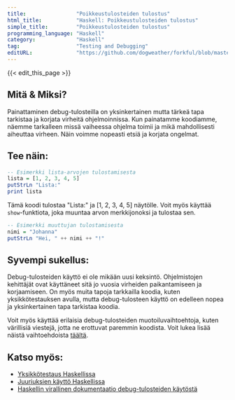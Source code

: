 ```yaml
---
title:                "Poikkeustulosteiden tulostus"
html_title:           "Haskell: Poikkeustulosteiden tulostus"
simple_title:         "Poikkeustulosteiden tulostus"
programming_language: "Haskell"
category:             "Haskell"
tag:                  "Testing and Debugging"
editURL:              "https://github.com/dogweather/forkful/blob/master/content/fi/haskell/printing-debug-output.md"
---
```


{{< edit_this_page >}}

## Mitä & Miksi?

Painattaminen debug-tulosteilla on yksinkertainen mutta tärkeä tapa tarkistaa ja korjata virheitä ohjelmoinnissa. Kun painatamme koodiamme, näemme tarkalleen missä vaiheessa ohjelma toimii ja mikä mahdollisesti aiheuttaa virheen. Näin voimme nopeasti etsiä ja korjata ongelmat.

## Tee näin:

```Haskell
-- Esimerkki lista-arvojen tulostamisesta
lista = [1, 2, 3, 4, 5]
putStrLn "Lista:"
print lista
```

Tämä koodi tulostaa "Lista:" ja [1, 2, 3, 4, 5] näytölle. Voit myös käyttää ```show```-funktiota, joka muuntaa arvon merkkijonoksi ja tulostaa sen.

```Haskell
-- Esimerkki muuttujan tulostamisesta
nimi = "Johanna"
putStrLn "Hei, " ++ nimi ++ "!"
```

## Syvempi sukellus:

Debug-tulosteiden käyttö ei ole mikään uusi keksintö. Ohjelmistojen kehittäjät ovat käyttäneet sitä jo vuosia virheiden paikantamiseen ja korjaamiseen. On myös muita tapoja tarkkailla koodia, kuten yksikkötestauksen avulla, mutta debug-tulosteen käyttö on edelleen nopea ja yksinkertainen tapa tarkistaa koodia.

Voit myös käyttää erilaisia debug-tulosteiden muotoiluvaihtoehtoja, kuten värillisiä viestejä, jotta ne erottuvat paremmin koodista. Voit lukea lisää näistä vaihtoehdoista [täältä](https://hackage.haskell.org/package/base-4.15.0.0/docs/Debug-Trace.html).

## Katso myös:

- [Yksikkötestaus Haskellissa](https://haskell.org/haskellwiki/Unit_testing)
- [Juuriuksien käyttö Haskellissa](https://haskell.org/haskellwiki/Using_Channel_Ids)
- [Haskellin virallinen dokumentaatio debug-tulosteiden käytöstä](https://wiki.haskell.org/Debugging)